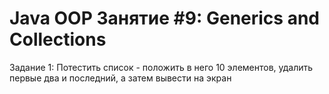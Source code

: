 # Java OOP Занятие #9: Generics and Collections
Задание 1: Потестить список - положить в него 10 элементов,
удалить первые два и последний, а затем вывести на экран
